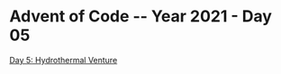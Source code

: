 # Advent of Code -- Year 2021 - Day 05

[Day 5: Hydrothermal Venture](https://adventofcode.com/2021/day/5)
